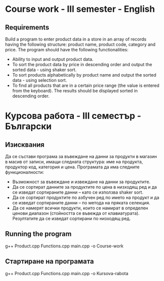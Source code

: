 # Course work - III semester - English
## Requirements
Build a program to enter product data in a store in an array of records having the following structure: product name, product code, category and price. The program should have the following functionalities:
- Ability to input and output product data.
- To sort the product data by price in descending order and output the sorted data - using shaker sort.
- To sort products alphabetically by product name and output the sorted data - using selection sort.
- To find all products that are in a certain price range (the value is entered from the keyboard). The results should be displayed sorted in descending order.

# Курсова работа - III семестър - Български
## Изисквания
Да се състави програма за въвеждане на данни за продукти в магазин в масив от записи, имащи следната структура: име на продукта, продуктор код, категория и цена. Програмата да има следните функционалности:
-	Възможност за въвеждане и извеждане на данни за продуктите.
-	Да се сортират данните за продуктите по цена в низходящ ред и да се изведат сортираните данни – като се използва shaker sort.
-	Да се сортират продуктите по азбучен ред по името на продукт и да се изведат сортираните данни – по метода на пряката селекция.
-	Да се намерят всички продукти, които се намират в определен ценови диапазон (стойността се въвежда от клавиатурата). Резултатите да се изведат сортирани по низходящ ред.

## Running the program
g++ Product.cpp Functions.cpp main.cpp -o Course-work
## Стартиране на програмата
g++ Product.cpp Functions.cpp main.cpp -o Kursova-rabota
